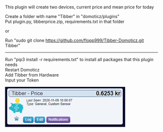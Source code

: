 This plugin will create two devices, current price and mean price for today

Create a folder with name "Tibber" in "domoticz/plugins"  
Put plugin.py, tibberprice.zip, requirements.txt in that folder  

or

Run "sudo git clone https://github.com/flopp999/Tibber-Domoticz.git Tibber"

-------------------

Run "pip3 install -r requirements.txt" to install all packages that this plugin needs  
Restart Domoticz  
Add Tibber from Hardware  
Input your Token  

![](./tibber.png "Photo")
